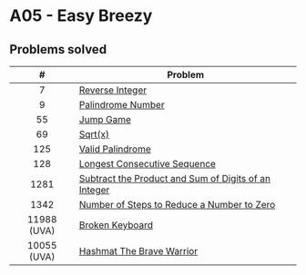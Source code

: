 # A05 - Easy Breezy
## Problems solved
|   #   | Problem         |
| :---: | --------------- | 
|    7  | [Reverse Integer](https://github.com/UselessFuwu/4883-Prog-Tech/tree/main/Assignment/A05-%20Easy%20Breezy/P-7%20Reverse%20Integer) |
|    9  | [Palindrome Number](https://github.com/UselessFuwu/4883-Prog-Tech/tree/main/Assignment/A05-%20Easy%20Breezy/P-9%20Palindrome%20Number) |
|   55  | [Jump Game](https://github.com/UselessFuwu/4883-Prog-Tech/tree/main/Assignment/A05-%20Easy%20Breezy/P-55%20Jump%20Game) |
|   69  | [Sqrt(x)](https://github.com/UselessFuwu/4883-Prog-Tech/tree/main/Assignment/A05-%20Easy%20Breezy/P-69%20Sqrt(x)) | 
|  125  | [Valid Palindrome](https://github.com/UselessFuwu/4883-Prog-Tech/tree/main/Assignment/A05-%20Easy%20Breezy/P-125%20Valid%20Palindrome) | 
|  128  | [Longest Consecutive Sequence](https://github.com/UselessFuwu/4883-Prog-Tech/tree/main/Assignment/A05-%20Easy%20Breezy/P-128%20Longest%20Consecutive%20Sequence) |
| 1281  | [Subtract the Product and Sum of Digits of an Integer](https://github.com/UselessFuwu/4883-Prog-Tech/tree/main/Assignment/A05-%20Easy%20Breezy/P-1281%20Subtract%20the%20Product%20and%20Sum%20of%20Digits%20of%20an%20Integer) |
| 1342  | [Number of Steps to Reduce a Number to Zero](https://github.com/UselessFuwu/4883-Prog-Tech/tree/main/Assignment/A05-%20Easy%20Breezy/P-1342%20Number%20of%20Steps%20to%20Reduce%20a%20Number%20to%20Zero) |
|11988 (UVA) | [Broken Keyboard](https://github.com/UselessFuwu/4883-Prog-Tech/tree/main/Assignment/A05-%20Easy%20Breezy/P-11988%20Broken%20Keyboard%20(UVA))|
|10055 (UVA) | [Hashmat The Brave Warrior]()|

